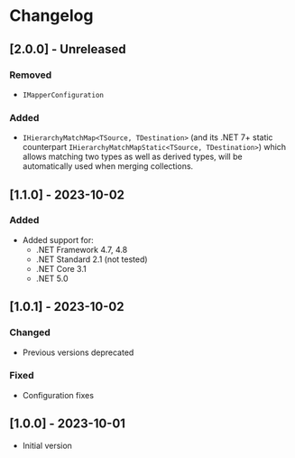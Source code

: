 # Changelog

## [2.0.0] - Unreleased

### Removed

- `IMapperConfiguration`

### Added

- `IHierarchyMatchMap<TSource, TDestination>` (and its .NET 7+ static counterpart `IHierarchyMatchMapStatic<TSource, TDestination>`) which allows matching two types as well as derived types, will be automatically used when merging collections.

## [1.1.0] - 2023-10-02

### Added

- Added support for:
  - .NET Framework 4.7, 4.8
  - .NET Standard 2.1 (not tested)
  - .NET Core 3.1
  - .NET 5.0

## [1.0.1] - 2023-10-02

### Changed

- Previous versions deprecated

### Fixed

- Configuration fixes

## [1.0.0] - 2023-10-01

- Initial version